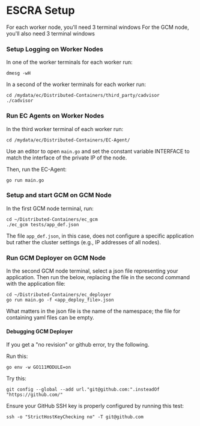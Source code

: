 # ESCRA Setup

For each worker node, you'll need 3 terminal windows
For the GCM node, you'll also need 3 terminal windows

### Setup Logging on Worker Nodes
In one of the worker terminals for each worker run:
```
dmesg -wH
```

In a second of the worker terminals for each worker run:
```
cd /mydata/ec/Distributed-Containers/third_party/cadvisor
./cadvisor
```

### Run EC Agents on Worker Nodes

In the third worker terminal of each worker run:
```
cd /mydata/ec/Distributed-Containers/EC-Agent/
```

Use an editor to open ```main.go``` and set the constant variable INTERFACE to match the interface of the private IP of the node.

Then, run the EC-Agent:
```
go run main.go 
```

### Setup and start GCM on GCM Node

In the first GCM node terminal, run:
```
cd ~/Distributed-Containers/ec_gcm
./ec_gcm tests/app_def.json
```

The file ```app_def.json```, in this case, does not configure a specific application but rather the cluster settings (e.g., IP addresses of all nodes).

### Run GCM Deployer on GCM Node

In the second GCM node terminal, select a json file representing your application. Then run the below, replacing the file in the second command with the application file:
```
cd ~/Distributed-Containers/ec_deployer
go run main.go -f <app_deploy_file>.json
```

What matters in the json file is the name of the namespace; the file for containing yaml files can be empty.

#### Debugging GCM Deployer
If you get a "no revision" or github error, try the following.

Run this:
```
go env -w GO111MODULE=on
```

Try this:
```
git config --global --add url."git@github.com:".insteadOf "https://github.com/"
```

Ensure your GitHub SSH key is properly configured by running this test:
```
ssh -o "StrictHostKeyChecking no" -T git@github.com
```
